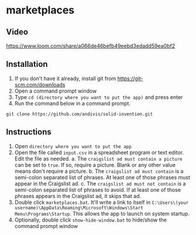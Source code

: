 # marketplaces

## Video

https://www.loom.com/share/a066de46befb49eebd3edadd59ea0bf2

## Installation

1. If you don't have it already, install git from https://git-scm.com/downloads
2. Open a command prompt window
3. Type `cd (directory where you want to put the app)` and press enter
4. Run the command below in a command prompt.

`git clone https://github.com/andivis/solid-invention.git`

## Instructions

1. Open `directory where you want to put the app`
2. Open the file called `input.csv` in a spreadsheet program or text editor. Edit the file as needed.
    a. The `craigslist ad must contain a picture` can be set to `true`. If so, require a picture. Blank or any other value means don't require a picture.
    b. The `craigslist ad must contain` is a semi-colon separated list of phrases. At least one of those phrases must appear in the Craigslist ad.
    c. The `craigslist ad must not contain` is a semi-colon separated list of phrases to avoid. If at least one of those phrases appears in the Craigslist ad, it skips that ad.
3. Double click `marketplaces.bat`. It'll write a link to itself in `C:\Users\(your username)\AppData\Roaming\Microsoft\Windows\Start Menu\Programs\Startup`. This allows the app to launch on system startup.
5. Optionally, double click `show-hide-window.bat` to hide/show the command prompt window